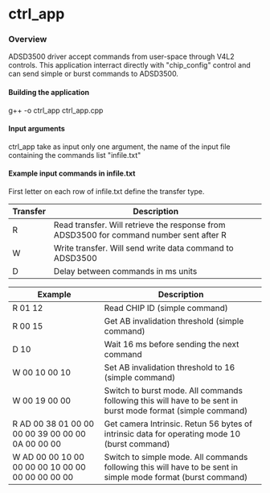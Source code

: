 # ctrl_app

### Overview
ADSD3500 driver accept commands from user-space through V4L2 controls. This application interract directly with "chip_config" control and can send simple or burst commands to ADSD3500.

#### Building the application
g++ -o ctrl_app ctrl_app.cpp

#### Input arguments
ctrl_app take as input only one argument, the name of the input file containing the commands list "infile.txt"

#### Example input commands in infile.txt
First letter on each row of infile.txt define the transfer type.

| Transfer | Description |
| --------- | ----------- |
| R | Read transfer. Will retrieve the response from ADSD3500 for command number sent after R |
| W | Write transfer. Will send write data command to ADSD3500 |
| D | Delay between commands in ms units |

| Example | Description |
| --------- | ----------- |
| R 01 12 | Read CHIP ID (simple command) |
| R 00 15 | Get AB invalidation threshold (simple command) |
| D 10 | Wait 16 ms before sending the next command |
| W 00 10 00 10 | Set AB invalidation threshold to 16 (simple command) |
| W 00 19 00 00 | Switch to burst mode. All commands following this will have to be sent in burst mode format (simple command) |
| R AD 00 38 01 00 00 00 00 39 00 00 00 0A 00 00 00 | Get camera Intrinsic. Retun 56 bytes of intrinsic data for operating mode 10 (burst command) |
| W AD 00 00 10 00 00 00 00 10 00 00 00 00 00 00 00 | Switch to simple mode. All commands following this will have to be sent in simple mode format (burst command) |



